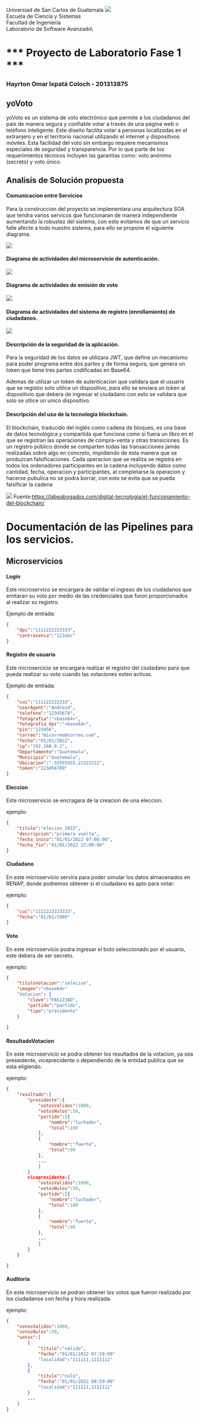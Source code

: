 Universiad de San Carlos de Guatemala ![](/image/logousac.png)\
Escuela de Ciencia y Sistemas\
Facultad de Ingeniería\
Laboratorio de Software Avanzado\

# *** Proyecto de Laboratorio Fase 1 ***


### Hayrton Omar Ixpatá Coloch - 201313875

## yoVoto

yoVoto es un sistema de voto electrónico que permite a los ciudadanos del  país de manera segura y confiable votar a través de una página web o  teléfono inteligente. Este diseño facilita votar a personas localizadas en el  extranjero y en el territorio nacional utilizando el internet y dispositivos  móviles. Esta facilidad del voto sin embargo requiere mecanismos  especiales de seguridad y transparencia. Por lo que parte de los  requerimientos técnicos incluyen las garantías como: voto anónimo  (secreto) y voto único.

## Analisis de Solución propuesta
#### Comunicacion entre Servicios
Para la construccion del proyecto se implementara una arquitectura SOA que tendra varios servicos que funcionaran de manera independiente aumentando la robustez del sistema, con esto evitamos de que un servicio falle afecte a todo nuestro sistema, para ello se propone el siguiente diagrama.

![](/image/arquitectura.png)


#### Diagrama de actividades del microservicio de autenticación.

![](/image/diagramaActividadesAutenticacion.png)

#### Diagrama de actividades de emisión de voto

![](/image/EmisionVoto.png)

#### Diagrama de actividades del sistema de registro (enrollamiento) de ciudadanos.

![](/image/RegistroCiudadano.png)

#### Descripción de la seguridad de la aplicación.
Para la seguridad de los datos se utilizara JWT, que define un mecanismo para poder programa entre dos partes y de forma segura, que genera un token que tiene tres partes codificadas en Base64.

Ademas de utilizar un token de autenticacion que validara que el usuario que se registro solo utilice un dispositivo, para ello se enviara un token al dispositivio que debera de ingresar el ciudadano con esto se validara que solo se utlice un unico dispositivo.


#### Descripción del uso de la tecnología blockchain.
El blockchain, traducido del inglés como cadena de bloques, es una base de datos tecnológica y compartida que funciona como si fuera un libro en el que se registran las operaciones de compra-venta y otras transiciones.
Es un registro público donde se comparten todas las transacciones jamás realizadas sobre algo en concreto, impidiendo de esta manera que se produzcan falsificaciones.
Cada operacion que se realiza se registra en todos los ordenadores participantes en la cadena incluyendo datos como cantidad, fecha, operacion y participantes, al completarse la operacion y hacerse pubulica no se podra borrar, con esto se evita que se pueda falsificar la cadena

![](/image/funciona-blockchain.png)
Fuente:https://labeabogados.com/digital-tecnologia/el-funcionamiento-del-blockchain/

# Documentación de las Pipelines para los servicios.

## Microservicios
#### Login
Este microservico se encargara de validar el ingreso de los ciudadanos que emitaran su voto por medio de las credenciales que furon proporcionados al realizar su registro.

Ejemplo de entrada:
```json
{
    "dpi":"1111222223333",
    "contrasenia":"123abc"
}
```
#### Registro de usuario
Este microsercicio se encargara realizar el registro del ciudadano para que pueda realizar su voto cuando las votaciones esten activas.

Ejemplo de entrada:
```json
{
    "cui":"111122222333",
    "userAgent":"Android",
    "telefono":"12345678",
    "fotografia":"<base64>",
    "fotografia_dpi":"<base64>",
    "pin":"123456",
    "correo":"micorreo@correo.com",
    "fecha":"01/01/2022",
    "ip":"192.168.0.2",
    "Departamento":"Guatemala",
    "Municipio":"Guatemala",
    "Ubicacion":"-55555555,22222222",
    "token":"123456789"
}
```

#### Eleccion
Este microservicio se encragara de la creacion de una eleccion.

ejemplo:
```json
{
    "titulo":"elecion_2022",
    "descripcion":"primera vuelta",
    "fecha_inico":"01/01/2022 07:00:00",
    "fecha_fin":"01/01/2022 22:00:00"
}
```

#### Ciudadano
En este microservicio servira para poder simular los datos almacenados en RENAP, donde podremos obtener si el ciudadano es apto para votar:

ejemplo:
```json
{
    "cui":"1111222223333",
    "fecha":"01/01/1999"
}
```

#### Voto
En este microservicio podra ingresar el boto seleccionado por el usuario, este debera de ser secreto.

ejemplo:
```json
{
    "tituloVotacion":"selecion",
    "imagen":"<base64>"
    "Votacion": {
        "clave":"FAS123AD",
        "partido":"partido",
        "tipo":"presidente"
    }
        
}
```

#### ResultadoVotacion
En este microservicio se podra obtener los resultados de la votacion, ya sea preseidente, viceprecidente o dependiendo de la entidad publica que se esta eligiendo.

ejemplo:
```json
{
    "resultado":{
        "presidente":{
            "votosValidos":1000,
            "votosNulos":50,
            "partido":[{
                "nombre":"luchador",
                "total":100
            },
            {
                "nombre":"fuerte",
                "total":98
            },
            ...
            ]
        }
        vicepresidente:{
            "votosValidos":1000,
            "votosNulos":50,
            "partido":[{
                "nombre":"luchador",
                "total":100
            },
            {
                "nombre":"fuerte",
                "total":98
            },
            ...
            ]
        }
    }

}
```

#### Auditoria
En este microservicio se podran obtener los votos que fueron realizado por los ciudadanos con fecha y hora realizada.

ejemplo:
```json
{
    "votosValidos":1000,
    "votosNulos":50,
    "votos":[
        {
            "titulo":"valido",
            "fecha":"01/01/2022 07:59:00"
            "localidad":"111111,1111111"
        },
        {
            "titulo":"nulo",
            "fecha":"01/01/2022 08:59:00"
            "localidad":"111111,1111111"
        }
        ...
    ]
}
```
